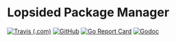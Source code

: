 # Lopsided Package Manager

[![Travis (.com)](https://img.shields.io/travis/com/poltar/lopman.svg?style=flat-square)](https://travis-ci.com/poltar/lopman)    [![GitHub](https://img.shields.io/badge/License-GPL%20v3-blue.svg?style=flat-square)](https://www.gnu.org/licenses/gpl-3.0)   [![Go Report Card](https://goreportcard.com/badge/github.com/poltar/lopman?style=flat-square)](https://goreportcard.com/report/github.com/poltar/lopman) [![Godoc](https://img.shields.io/badge/Docs-GoDoc-blue.svg?style=flat-square)](https://github.com/poltar/lopman)
